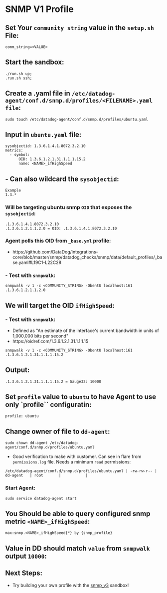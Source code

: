 # SNMP V1 Profile

## Set Your `community string` value in the `setup.sh` File:
```
comm_string=<VALUE>
```

## Start the sandbox:
```
./run.sh up;
.run.sh ssh;
```

## Create a .yaml file in `/etc/datadog-agent/conf.d/snmp.d/profiles/<FILENAME>.yaml file`:

```
sudo touch /etc/datadog-agent/conf.d/snmp.d/profiles/ubuntu.yaml
```

## Input in `ubuntu.yaml` file:

```
sysobjectid: 1.3.6.1.4.1.8072.3.2.10
metrics:
  - symbol:
      OID: 1.3.6.1.2.1.31.1.1.1.15.2
      name: <NAME>_ifHighSpeed
```
## - Can also wildcard the `sysobjectid`:

```
Example
1.3.*
```
### Will be targeting ubuntu snmp `OID` that exposes the `sysobjectid`:

```
.1.3.6.1.4.1.8072.3.2.10
.1.3.6.1.2.1.1.2.0 = OID: .1.3.6.1.4.1.8072.3.2.10
```

### Agent polls this OID from `_base.yml` profile:
- <link>https://github.com/DataDog/integrations-core/blob/master/snmp/datadog_checks/snmp/data/default_profiles/_base.yaml#L19C1-L22C28</link>
### - Test with `snmpwalk`:

```
snmpwalk -v 1 -c <COMMUNITY_STRING> -ObentU localhost:161 .1.3.6.1.2.1.1.2.0
```

## We will target the OID `ifHighSpeed`:
### - Test with `snmpwalk`:
- Defined as "An estimate of the interface's current bandwidth in units of 1,000,000 bits per second"
- <link>https://oidref.com/1.3.6.1.2.1.31.1.1.1.15</link>

```
snmpwalk -v 1 -c <COMMUNITY_STRING> -ObentU localhost:161 .1.3.6.1.2.1.31.1.1.1.15.2
```

## Output:
```
.1.3.6.1.2.1.31.1.1.1.15.2 = Gauge32: 10000
```

## Set `profile` value to `ubuntu` to have Agent to use only `profile`` configuratin:

```
profile: ubuntu
```

## Change owner of file to `dd-agent`:

```
sudo chown dd-agent /etc/datadog-agent/conf.d/snmp.d/profiles/ubuntu.yaml
```

- Good verification to make with customer. Can see in flare from `permissions.log` file. Needs a minimum `read` permissions:

```
/etc/datadog-agent/conf.d/snmp.d/profiles/ubuntu.yaml | -rw-rw-r-- | dd-agent   | root       |           |
```

### Start Agent:

```
sudo service datadog-agent start
```
## You Should be able to query configured snmp metric `<NAME>_ifHighSpeed`:

```
max:snmp.<NAME>_ifHighSpeed{*} by {snmp_profile}
```

## Value in DD should match `value` from `snmpwalk` output `10000`:

## Next Steps:
- Try building your own profile with the [snmp_v3](https://github.com/Dog-Gone-Earl/Agent-Spec-Sandboxes/tree/main/snmp_v3) sandbox!

